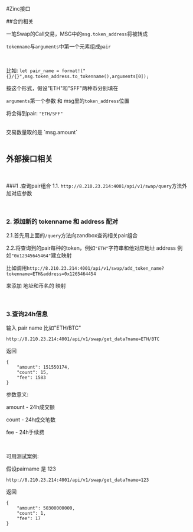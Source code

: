 #Zinc接口

##合约相关

一笔Swap的Call交易，MSG中的`msg.token_address`将被转成

`tokenname`与`arguments`中第一个元素组成`pair`
 
 <br />
 
比如:
`let pair_name = format!("{}/{}",msg.token_address.to_tokenname(),arguments[0]);`

按这个形式，假设"ETH"和"SFF"两种币分别填在

`arguments`第一个参数 和 msg里的`token_address`位置
 <br />
 
将会得到pair: `"ETH/SFF" ` 
 
 <br />
交易数量取的是 `msg.amount`

<br />
 
<br />
  
##  外部接口相关
 <br />
 
###1 .查询pair组合
1.1. `http://8.210.23.214:4001/api/v1/swap/query`方法外加对应参数

 <br />
 
### 2. 添加新的 tokenname 和 address 配对
2.1.首先用上面的`/query`方法向zandbox查询相关pair组合

2.2.将查询到的pair每种的token，例如`"ETH"`字符串和他对应地址
address 例如`"0x12345645464"`建立映射

比如调用`http://8.210.23.214:4001/api/v1/swap/add_token_name?tokenname=ETH&address=0x1265464454`

来添加 地址和币名的 映射

 <br />
 
### 3.查询24h信息
输入 pair name 比如"ETH/BTC"

`http://8.210.23.214:4001/api/v1/swap/get_data?name=ETH/BTC`

返回

```
{
    "amount": 151550174,
    "count": 15,
    "fee": 1583
}
```

参数意义: 

amount - 24h成交额  

count - 24h成交笔数

fee - 24h手续费

 <br />
 
 可用测试案例:

假设pairname 是 123

`http://8.210.23.214:4001/api/v1/swap/get_data?name=123`

返回

```
{
    "amount": 50300000000,
    "count": 1,
    "fee": 17
}
```
